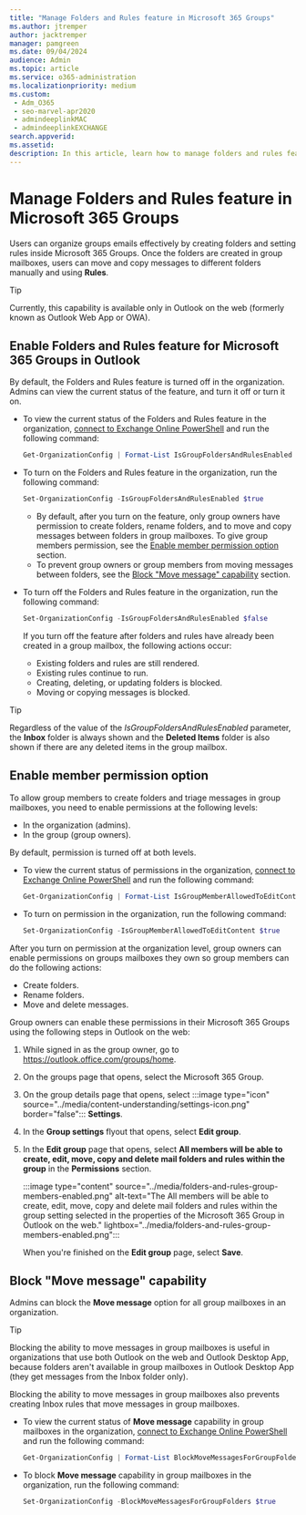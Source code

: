 ```yaml
---
title: "Manage Folders and Rules feature in Microsoft 365 Groups"
ms.author: jtremper
author: jacktremper
manager: pamgreen
ms.date: 09/04/2024
audience: Admin
ms.topic: article
ms.service: o365-administration
ms.localizationpriority: medium
ms.custom: 
 - Adm_O365
 - seo-marvel-apr2020
 - admindeeplinkMAC
 - admindeeplinkEXCHANGE
search.appverid:
ms.assetid: 
description: In this article, learn how to manage folders and rules feature in Microsoft 365 groups.
---
```


# Manage Folders and Rules feature in Microsoft 365 Groups

Users can organize groups emails effectively by creating folders and setting rules inside Microsoft 365 Groups. Once the folders are created in group mailboxes, users can move and copy messages to different folders manually and using **Rules**.

> [!TIP]
> Currently, this capability is available only in Outlook on the web (formerly known as Outlook Web App or OWA).

## Enable Folders and Rules feature for Microsoft 365 Groups in Outlook

By default, the Folders and Rules feature is turned off in the organization. Admins can view the current status of the feature, and turn it off or turn it on.

- To view the current status of the Folders and Rules feature in the organization, [connect to Exchange Online PowerShell](/powershell/exchange/connect-to-exchange-online-powershell) and run the following command:

  ```powershell
  Get-OrganizationConfig | Format-List IsGroupFoldersAndRulesEnabled
  ```

- To turn on the Folders and Rules feature in the organization, run the following command:

  ```powershell
  Set-OrganizationConfig -IsGroupFoldersAndRulesEnabled $true
  ```

  - By default, after you turn on the feature, only group owners have permission to create folders, rename folders, and to move and copy messages between folders in group mailboxes. To give group members permission, see the [Enable member permission option](#enable-member-permission-option) section.
  - To prevent group owners or group members from moving messages between folders, see the [Block "Move message" capability](#block-move-message-capability) section.

- To turn off the Folders and Rules feature in the organization, run the following command:

  ```powershell
  Set-OrganizationConfig -IsGroupFoldersAndRulesEnabled $false
  ```

  If you turn off the feature after folders and rules have already been created in a group mailbox, the following actions occur:

  - Existing folders and rules are still rendered.
  - Existing rules continue to run.
  - Creating, deleting, or updating folders is blocked.
  - Moving or copying messages is blocked.

> [!TIP]
> Regardless of the value of the _IsGroupFoldersAndRulesEnabled_ parameter, the **Inbox** folder is always shown and the **Deleted Items** folder is also shown if there are any deleted items in the group mailbox.

## Enable member permission option

To allow group members to create folders and triage messages in group mailboxes, you need to enable permissions at the following levels:

- In the organization (admins).
- In the group (group owners).

By default, permission is turned off at both levels.

- To view the current status of permissions in the organization, [connect to Exchange Online PowerShell](/powershell/exchange/connect-to-exchange-online-powershell) and run the following command:

  ```powershell
  Get-OrganizationConfig | Format-List IsGroupMemberAllowedToEditContent
  ```

- To turn on permission in the organization, run the following command:

  ```powershell
  Set-OrganizationConfig -IsGroupMemberAllowedToEditContent $true
  ```

After you turn on permission at the organization level, group owners can enable permissions on groups mailboxes they own so group members can do the following actions:

- Create folders.
- Rename folders.
- Move and delete messages.

Group owners can enable these permissions in their Microsoft 365 Groups using the following steps in Outlook on the web:

1. While signed in as the group owner, go to <https://outlook.office.com/groups/home>.
1. On the groups page that opens, select the Microsoft 365 Group.
1. On the group details page that opens, select :::image type="icon" source="../media/content-understanding/settings-icon.png" border="false"::: **Settings**.
1. In the **Group settings** flyout that opens, select **Edit group**.
1. In the **Edit group** page that opens, select **All members will be able to create, edit, move, copy and delete mail folders and rules within the group** in the **Permissions** section.

   :::image type="content" source="../media/folders-and-rules-group-members-enabled.png" alt-text="The All members will be able to create, edit, move, copy and delete mail folders and rules within the group setting selected in the properties of the Microsoft 365 Group in Outlook on the web." lightbox="../media/folders-and-rules-group-members-enabled.png":::

   When you're finished on the **Edit group** page, select **Save**.

## Block "Move message" capability

Admins can block the **Move message** option for all group mailboxes in an organization.

> [!TIP]
> Blocking the ability to move messages in group mailboxes is useful in organizations that use both Outlook on the web and Outlook Desktop App, because folders aren't available in group mailboxes in Outlook Desktop App (they get messages from the Inbox folder only).
>
> Blocking the ability to move messages in group mailboxes also prevents creating Inbox rules that move messages in group mailboxes.

- To view the current status of **Move message** capability in group mailboxes in the organization, [connect to Exchange Online PowerShell](/powershell/exchange/connect-to-exchange-online-powershell) and run the following command:

  ```powershell
  Get-OrganizationConfig | Format-List BlockMoveMessagesForGroupFolders
  ```

- To block **Move message** capability in group mailboxes in the organization, run the following command:

  ```powershell
  Set-OrganizationConfig -BlockMoveMessagesForGroupFolders $true
  ```
